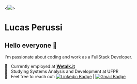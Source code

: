 <<img width="auto" src="https://i.imgur.com/2YwyA1I.png">>

# Lucas Perussi

## Hello everyone 👋
I'm passionate about coding and work as a FullStack Developer.

:rocket:  &nbsp; Currently employed at <a href="https://wetalkit.com.br//">**Wetalk.it**</a>
<br/> 💬  &nbsp; Studying Systems Analysis and Development at UFPR
<br/> :email: &nbsp; Feel free to reach out: [![Linkedin Badge](https://img.shields.io/badge/-LucasPerussi-blue?style=flat-square&logo=Linkedin&logoColor=white&link=https://www.linkedin.com/in/lucasperussi/)](https://www.linkedin.com/in/lucasperussi/) 
| 
[![Gmail Badge](https://img.shields.io/badge/-perussilucas@gmail.com-c14438?style=flat-square&logo=Gmail&logoColor=white&link=mailto:perussilucas@gmail.com)](mailto:perussilucas@gmail.com)
